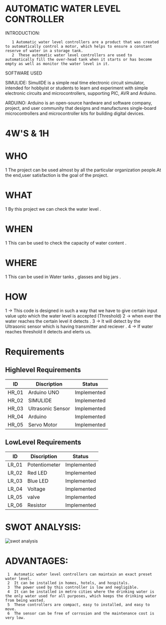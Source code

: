  # AUTOMATIC WATER LEVEL CONTROLLER
 
INTRODUCTION:


       1 Automatic water level controllers are a product that was created to automatically control a motor, which helps to ensure a constant reserve of water in a storage tank.   
       2  These automatic water level controllers are used to automatically fill the over-head tank when it starts or has become empty as well as monitor the water level in it.    
 SOFTWARE USED 
 
  SIMULIDE:
         SimulIDE is a simple real time electronic circuit simulator, intended for hobbyist or students to learn and experiment with simple electronic circuits and                         microcontrollers, supporting PIC, AVR and Arduino.
  
  ARDUINO:
         Arduino  is an open-source hardware and software company, project, and user community that designs and manufactures single-board microcontrollers and microcontroller                kits for building digital devices.
     
     
  
   # 4W'S & 1H 
   
  # WHO
     
   1 The project can be used almost by all the particular organization people.At the end,user satisfaction is the goal of the project.
     
   # WHAT
   
   1 By this project we can check the water level .
      
   # WHEN
   
   1 This can be used to check the capacity of water content .
      
   # WHERE
   
   1  This can be used in Water tanks , glasses and big jars .
      
   # HOW
   
   1 -> This code is designed in such a way that we have to give certain input value upto which the water level is accepted (Threshold)
   2 ->  when ever the water reaches the certain level it detects .
   3 -> It will detect by the Ultrasonic sensor which is having transmitter and reciever .
   4 -> If water reaches threshold it detects and elerts us.
   
    
 # Requirements 
## Highlevel Requirements
|  ID  |   Discription  |Status|
|------|----------------|------|
| HR_01| Arduino UNO    |Implemented|
| HR_02| SIMULIDE|Implemented|
| HR_03| Ultrasonic Sensor |Implemented|
| HR_04| Arduino |Implemented|
| HR_05| Servo Motor |Implemented|

## LowLevel Requirements
|  ID  |   Discription  |Status|
|------|----------------|------|
| LR_01|  Potentiometer | Implemented|
| LR_02|  Red LED |Implemented| 
| LR_03|  Blue LED | Implemented|
| LR_04| Voltage |Implemented|
| LR_05|  valve|Implemented|
| LR_06|  Resistor |Implemented|

# SWOT ANALYSIS:
![swot analysis](https://user-images.githubusercontent.com/98825305/155835445-01b99fcc-7a03-420c-bcb7-4386b395585d.jpg)

# ADVANTAGES:


     1  Automatic water level controllers can maintain an exact preset water level.
     2  It can be installed in homes, hotels, and hospitals.
     3  The power used by this controller is low and negligible.
     4  It can be installed in metro cities where the drinking water is the only water used for all purposes, which keeps the drinking water from being wasted.
     5  These controllers are compact, easy to installed, and easy to move.
     6  The sensor can be free of corrosion and the maintenance cost is very low.
  
 
